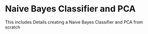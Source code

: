 # Naive Bayes Classifier and PCA
This includes Details creating a Naive Bayes Classifier and PCA from scratch
